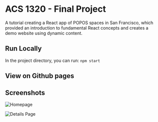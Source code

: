 # ACS 1320 - Final Project

A tutorial creating a React app of POPOS spaces in San Francisco, which provided an introduction to fundamental React concepts and creates a demo website using dynamic content.

## Run Locally

In the project directory, you can run:
`npm start`

## View on Github pages



## Screenshots

![Homepage](/homepage.png)

![Details Page](/detailspage.png)

